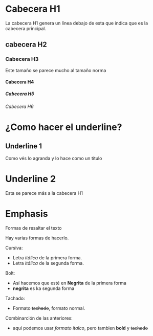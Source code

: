 # Cabecera H1
La cabecera H1 genera un línea debajo de esta que indica que es la cabecera principal.

## cabecera H2
### Cabecera H3
Este tamaño se parece mucho al tamaño norma
#### Cabecera H4
##### Cabecera H5
###### Cabecera H6

# ¿Como hacer el underline?

Underline 1 
-----------
Como vés lo agranda y lo hace como un título

Underline 2
===========
Esta se parece más a la cabecera H1

# Emphasis
Formas de resaltar el texto

Hay varias formas de hacerlo. 

Cursiva:
- Letra *itálica* de la primera forma.
- Letra _itálica_ de la segunda forma.

Bolt:
- Así hacemos que esté en **Negrita** de la primera forma
- __negrita__ es ka segunda forma

Tachado:
- Formato ~~tachado~~, formato normal.

Combinarción de las anteriores:

- aqui podemos usar *formato italco*, pero tambien **bold** y ~~tachado~~